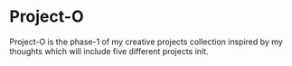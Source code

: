 # Project-O
Project-O is the phase-1 of my creative projects collection inspired by my thoughts which will include five different projects init.
